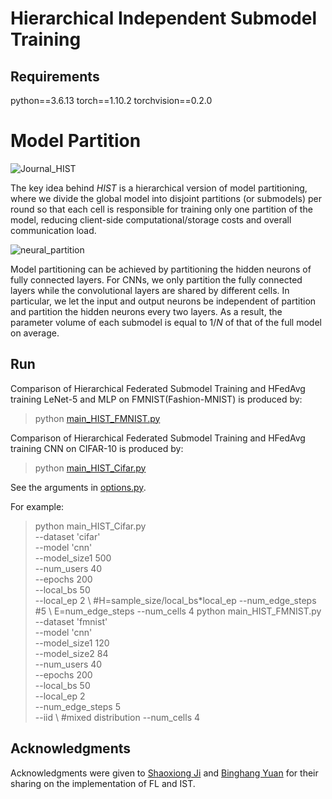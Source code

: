 # Hierarchical Independent Submodel Training

## Requirements
python==3.6.13
torch==1.10.2
torchvision==0.2.0



# Model Partition

![Journal_HIST](https://github.com/wenzhifang/HIST/tree/main/Photo/Journal_HIST.jpg)

The key idea behind *HIST* is a hierarchical version of model partitioning, where we divide the global model into disjoint partitions (or submodels) per round so that each cell is responsible for training only one partition of the model, reducing client-side computational/storage costs and overall communication load.

![neural_partition](https://github.com/wenzhifang/HIST/tree/main/Photo/neural_partition.jpg)

Model partitioning can be achieved by partitioning the hidden neurons of fully connected layers.
For CNNs, we only partition the fully connected layers while the convolutional layers are shared by different cells. In particular, we let the input and output neurons be independent of partition and partition the hidden neurons every two layers. As a result, the parameter volume of each submodel is equal to $1/N$ of that of the full model on average.







## Run

Comparison of Hierarchical Federated Submodel Training and HFedAvg training LeNet-5 and MLP on FMNIST(Fashion-MNIST) is produced by:
> python [main_HIST_FMNIST.py](main_HIST_FMNIST.py)

Comparison of Hierarchical Federated Submodel Training and HFedAvg training CNN on CIFAR-10 is produced by:
> python [main_HIST_Cifar.py](main_HIST_Cifar.py)

See the arguments in [options.py](utils/options.py). 

For example:
> python main_HIST_Cifar.py \
    --dataset 'cifar' \
    --model 'cnn' \
    --model_size1 500 \
    --num_users 40 \
    --epochs 200 \
    --local_bs 50 \
    --local_ep 2 \ #H=sample_size/local_bs*local_ep
    --num_edge_steps #5 \ E=num_edge_steps
    --num_cells 4
> python main_HIST_FMNIST.py \
    --dataset 'fmnist' \
    --model 'cnn' \
    --model_size1 120 \
    --model_size2 84 \
    --num_users 40 \
    --epochs 200 \
    --local_bs 50 \
    --local_ep 2 \
    --num_edge_steps 5 \
    --iid \ #mixed distribution
    --num_cells 4


## Acknowledgments
Acknowledgments were given to [Shaoxiong Ji](https://github.com/shaoxiongji/federated-learning/tree/master) and [Binghang Yuan](https://github.com/BinhangYuan/IST_Release) for their sharing on the implementation of FL and IST.

